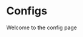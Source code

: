 # Configs

<!-- There are many variations of passages of Lorem Ipsum available, but the majority have suffered alteration in some form, by injected humour, or randomised words which don't look even slightly believable. -->
<script setup>
import praction from "./.vitepress/src/component/praction.vue"
// import "bootstrap/dist/css/bootstrap.min.css"
</script>


Welcome to the config page
<ClientOnly>
  <praction />
</ClientOnly>